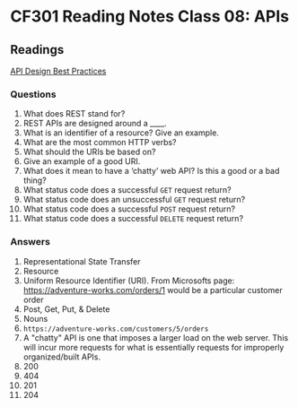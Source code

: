 # CF301 Reading Notes Class 08: APIs

## Readings

[API Design Best Practices](https://learn.microsoft.com/en-us/azure/architecture/best-practices/api-design)

### Questions

1. What does REST stand for?
2. REST APIs are designed around a ____.
3. What is an identifier of a resource? Give an example.
4. What are the most common HTTP verbs?
5. What should the URIs be based on?
6. Give an example of a good URI.
7. What does it mean to have a ‘chatty’ web API? Is this a good or a bad thing?
8. What status code does a successful `GET` request return?
9. What status code does an unsuccessful `GET` request return?
10. What status code does a successful `POST` request return?
11. What status code does a successful `DELETE` request return?

### Answers

1. Representational State Transfer
2. Resource
3. Uniform Resource Identifier (URI). From Microsofts page: https://adventure-works.com/orders/1 would be a particular customer order
4. Post, Get, Put, & Delete
5. Nouns
6. `https://adventure-works.com/customers/5/orders`
7. A "chatty" API is one that imposes a larger load on the web server. This will incur more requests for what is essentially requests for improperly organized/built APIs.
8. 200
9. 404
10. 201
11. 204
